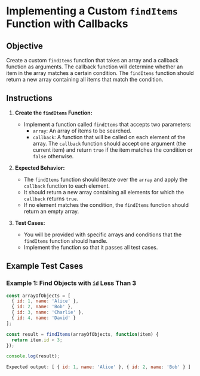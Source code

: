 # Implementing a Custom `findItems` Function with Callbacks

## Objective

Create a custom `findItems` function that takes an array and a callback function as arguments. The callback function will determine whether an item in the array matches a certain condition. The `findItems` function should return a new array containing all items that match the condition.

## Instructions

1. **Create the `findItems` Function:**

   - Implement a function called `findItems` that accepts two parameters:
     - `array`: An array of items to be searched.
     - `callback`: A function that will be called on each element of the array. The `callback` function should accept one argument (the current item) and return `true` if the item matches the condition or `false` otherwise.

2. **Expected Behavior:**

   - The `findItems` function should iterate over the `array` and apply the `callback` function to each element.
   - It should return a new array containing all elements for which the `callback` returns `true`.
   - If no element matches the condition, the `findItems` function should return an empty array.

3. **Test Cases:**
   - You will be provided with specific arrays and conditions that the `findItems` function should handle.
   - Implement the function so that it passes all test cases.

## Example Test Cases

### Example 1: Find Objects with `id` Less Than 3

```javascript
const arrayOfObjects = [
  { id: 1, name: 'Alice' },
  { id: 2, name: 'Bob' },
  { id: 3, name: 'Charlie' },
  { id: 4, name: 'David' }
];

const result = findItems(arrayOfObjects, function(item) {
  return item.id < 3;
});

console.log(result);

Expected output: [ { id: 1, name: 'Alice' }, { id: 2, name: 'Bob' } ]
```

